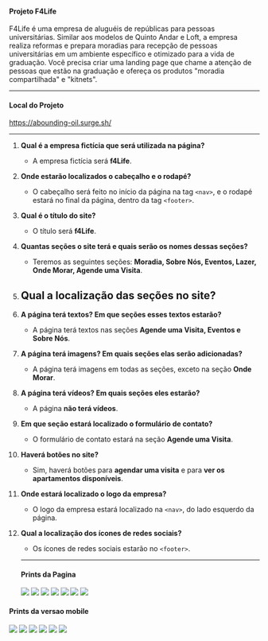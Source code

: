 

#### Projeto F4Life

  F4Life é uma empresa de aluguéis de repúblicas para pessoas universitárias. Similar aos modelos de Quinto Andar e Loft, a empresa realiza reformas e prepara moradias para recepção de pessoas universitárias em um ambiente específico e otimizado para a vida de graduação. Você precisa criar uma landing page que chame a atenção de pessoas que estão na graduação e ofereça os produtos "moradia compartilhada" e "kitnets".


---------------------------


#### Local do Projeto 
https://abounding-oil.surge.sh/




---------------------------
1. **Qual é a empresa fictícia que será utilizada na página?**
   - A empresa fictícia será **f4Life**.

2. **Onde estarão localizados o cabeçalho e o rodapé?**
   - O cabeçalho será feito no início da página na tag `<nav>`, e o rodapé estará no final da página, dentro da tag `<footer>`.

3. **Qual é o título do site?**
   - O título será **f4Life**.

4. **Quantas seções o site terá e quais serão os nomes dessas seções?**
   - Teremos as seguintes seções: **Moradia, Sobre Nós, Eventos, Lazer, Onde Morar, Agende uma Visita**.

5. **Qual a localização das seções no site?**
   - 

6. **A página terá textos? Em que seções esses textos estarão?**
   - A página terá textos nas seções **Agende uma Visita, Eventos e Sobre Nós**.

7. **A página terá imagens? Em quais seções elas serão adicionadas?**
   - A página terá imagens em todas as seções, exceto na seção **Onde Morar**.

8. **A página terá vídeos? Em quais seções eles estarão?**
   - A página **não terá vídeos**.

9. **Em que seção estará localizado o formulário de contato?**
   - O formulário de contato estará na seção **Agende uma Visita**.

10. **Haverá botões no site?**
    - Sim, haverá botões para **agendar uma visita** e para **ver os apartamentos disponíveis**.

11. **Onde estará localizado o logo da empresa?**
    - O logo da empresa estará localizado na `<nav>`, do lado esquerdo da página.

12. **Qual a localização dos ícones de redes sociais?**
    - Os ícones de redes sociais estarão no `<footer>`.






    -----------------------
    #### Prints da Pagina 

    <img src="./fotinhas/header.png">
    <img src="./fotinhas/quem somos.png">
    <img src="./fotinhas/eventos.png">
    <img src="./fotinhas/atividades.png">
    <img src="./fotinhas/onde morar.png">
    <img src="./fotinhas/agende uma visita.png">
    <img src="./fotinhas/quem somos.png">


#### Prints da versao mobile 

 <img src="./fotinhas/first.png">
 <img src="./fotinhas/second.png">
 <img src="./fotinhas/third.png">
 <img src="./fotinhas/fourth.png">
 <img src="./fotinhas/fifth.png">
 <img src="./fotinhas/sisth.png">
   